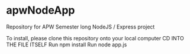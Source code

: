 # apwNodeApp
Repository for APW Semester long NodeJS / Express project

To install, please clone this repository onto your local computer
CD INTO THE FILE ITSELF
Run npm install
Run node app.js 
